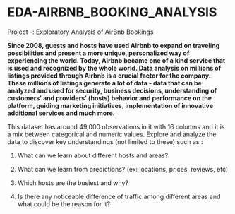# EDA-AIRBNB_BOOKING_ANALYSIS
Project -: Exploratory Analysis of AirBnb Bookings

<b>Since 2008, guests and hosts have used Airbnb to expand on traveling possibilities and present a more unique, personalized way of experiencing the world. Today, Airbnb became one of a kind service that is used and recognized by the whole world. Data analysis on millions of listings provided through Airbnb is a crucial factor for the company. These millions of listings generate a lot of data - data that can be analyzed and used for security, business decisions, understanding of customers' and providers' (hosts) behavior and performance on the platform, guiding marketing initiatives, implementation of innovative additional services and much more. </b>

This dataset has around 49,000 observations in it with 16 columns and it is a mix between categorical and numeric values. 
Explore and analyze the data to discover key understandings (not limited to these) such as :

1. What can we learn about different hosts and areas?


2. What can we learn from predictions? (ex: locations, prices, reviews, etc)


3. Which hosts are the busiest and why?


4. Is there any noticeable difference of traffic among different areas and what could be the reason for it? 
